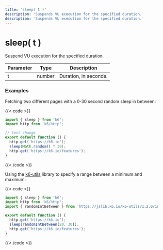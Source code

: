 ```yaml
---
title: 'sleep( t )'
description: 'Suspends VU execution for the specified duration.'
description: 'Suspends VU execution for the specified duration.'
---
```


# sleep( t )

Suspend VU execution for the specified duration.

| Parameter | Type   | Description           |
| --------- | ------ | --------------------- |
| t         | number | Duration, in seconds. |

### Examples

Fetching two different pages with a 0-30 second random sleep in between:

{{< code >}}

```javascript
import { sleep } from 'k6';
import http from 'k6/http';

// test change
export default function () {
  http.get('https://k6.io');
  sleep(Math.random() * 30);
  http.get('https://k6.io/features');
}
```

{{< /code >}}

Using the [k6-utils](https://grafana.com/docs/k6/<K6_VERSION>/javascript-api/jslib/utils) library to specify a range between a minimum and maximum:

{{< code >}}

```javascript
import { sleep } from 'k6';
import http from 'k6/http';
import { randomIntBetween } from 'https://jslib.k6.io/k6-utils/1.2.0/index.js';

export default function () {
  http.get('https://k6.io');
  sleep(randomIntBetween(20, 30));
  http.get('https://k6.io/features');
}
```

{{< /code >}}
